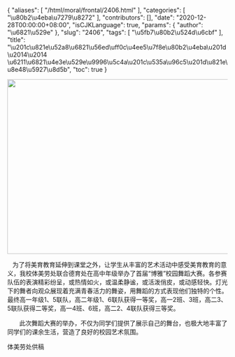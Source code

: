 {
    "aliases": [
        "/html/moral/frontal/2406.html"
    ],
    "categories": [
        "\u80b2\u4eba\u7279\u8272"
    ],
    "contributors": [],
    "date": "2020-12-28T00:00:00+08:00",
    "isCJKLanguage": true,
    "params": {
        "author": "\u6821\u529e"
    },
    "slug": "2406",
    "tags": [
        "\u5fb7\u80b2\u524d\u6cbf"
    ],
    "title": "\u201c\u821e\u52a8\u6821\u56ed\uff0c\u4ee5\u7f8e\u80b2\u4eba\u201d \u2014\u2014 \u6211\u6821\u4e3e\u529e\u9996\u5c4a\u201c\u535a\u96c5\u201d\u821e\u8e48\u5927\u8d5b",
    "toc": true
}


<img
    src="https://cdn.tfls.online/mirror/full/20b277083dccb5ff3b72b45f46401ebd8248b7ec.jpg"
    style="display:block;margin-left:auto;margin-right:auto;"
    decoding="async"
    fetchpriority="auto"
    loading="lazy"
    height="400"
    width="600"
/>




   为了将美育教育延伸到课堂之外，让学生从丰富的艺术活动中感受美育教育的意义，我校体美劳处联合德育处在高中年级举办了首届“博雅”校园舞蹈大赛。各参赛队伍的表演精彩纷呈，或热情如火，或温柔静谧，或活泼俏皮，或动感轻快。灯光下的舞者向观众展现着充满青春活力的舞姿，用舞蹈的方式表现他们独特的个性。最终高一年级1、5联队，高二年级1、6联队获得一等奖，高一2班、3班，高二3、5联队获得二等奖，高一4班、6班，高二2、4联队获得三等奖。




 




       此次舞蹈大赛的举办，不仅为同学们提供了展示自己的舞台，也极大地丰富了同学们的课余生活，营造了良好的校园艺术氛围。




体美劳处供稿  


  


  



